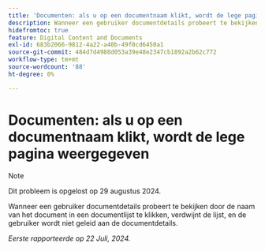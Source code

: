 ```yaml
---
title: 'Documenten: als u op een documentnaam klikt, wordt de lege pagina weergegeven'
description: Wanneer een gebruiker documentdetails probeert te bekijken door de naam van het document in een documentlijst te klikken, verdwijnt de lijst, en de gebruiker wordt niet geleid aan de documentdetails.
hidefromtoc: true
feature: Digital Content and Documents
exl-id: 683b2066-9812-4a22-a40b-49f0cd6450a1
source-git-commit: 484d7d4988d053a39e48e2347cb1892a2b62c772
workflow-type: tm+mt
source-wordcount: '88'
ht-degree: 0%

---
```


# Documenten: als u op een documentnaam klikt, wordt de lege pagina weergegeven

>[!NOTE]
>
>Dit probleem is opgelost op 29 augustus 2024.

Wanneer een gebruiker documentdetails probeert te bekijken door de naam van het document in een documentlijst te klikken, verdwijnt de lijst, en de gebruiker wordt niet geleid aan de documentdetails.

_Eerste rapporteerde op 22 Juli, 2024._
